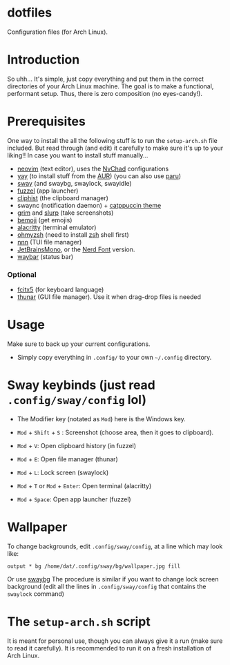 # dotfiles
Configuration files (for Arch Linux).

# Introduction
So uhh... It's simple, just copy everything and put them in the correct directories of your Arch Linux machine.
The goal is to make a functional, performant setup. Thus, there is zero composition (no eyes-candy!).

# Prerequisites
One way to install the all the following stuff is to run the `setup-arch.sh` file included. But read through (and edit) it carefully to make sure it's up to your liking!!
In case you want to install stuff manually...
- [neovim](https://github.com/neovim/neovim) (text editor), uses the [NvChad](https://github.com/NvChad/NvChad) configurations
- [yay](https://github.com/Jguer/yay) (to install stuff from the [AUR](https://aur.archlinux.org/)) (you can also use [paru](https://github.com/Morganamilo/paru))
- [sway](https://github.com/swaywm/sway) (and swaybg, swaylock, swayidle)
- [fuzzel](https://mark.stosberg.com/fuzzel-a-great-dmenu-and-rofi-altenrative-for-wayland/) (app launcher)
- [cliphist](https://github.com/sentriz/cliphist) (the clipboard manager)
- swaync (notification daemon) + [catppuccin theme](https://github.com/catppuccin/swaync)
- [grim](https://github.com/emersion/grim) and [slurp](https://github.com/emersion/slurp) (take screenshots)
- [bemoji](https://github.com/marty-oehme/bemoji) (get emojis)
- [alacritty](https://github.com/alacritty/alacritty) (terminal emulator)
- [ohmyzsh](https://github.com/ohmyzsh/ohmyzsh) (need to install [zsh](https://www.zsh.org/) shell first)
- [nnn](https://github.com/jarun/nnn) (TUI file manager)
- [JetBrainsMono](https://github.com/JetBrains/JetBrainsMono), or the [Nerd Font](https://github.com/ryanoasis/nerd-fonts) version.
- [waybar](https://github.com/Alexays/Waybar) (status bar)
### Optional
- [fcitx5](https://github.com/fcitx/fcitx5) (for keyboard language)
- [thunar](https://github.com/neilbrown/thunar) (GUI file manager). Use it when drag-drop files is needed

# Usage
Make sure to back up your current configurations.
- Simply copy everything in `.config/` to your own `~/.config` directory.

# Sway keybinds (just read `.config/sway/config` lol)
- The Modifier key (notated as `Mod`) here is the Windows key.

- `Mod` + `Shift` + `S` : Screenshot (choose area, then it goes to clipboard).
- `Mod` + `V`: Open clipboard history (in fuzzel)
- `Mod` + `E`: Open file manager (thunar)
- `Mod` + `L`: Lock screen (swaylock)
- `Mod` + `T` or `Mod` + `Enter`: Open terminal (alacritty)
- `Mod` + `Space`: Open app launcher (fuzzel)

# Wallpaper
To change backgrounds, edit `.config/sway/config`, at a line which may look like:
```
output * bg /home/dat/.config/sway/bg/wallpaper.jpg fill
```
Or use [swaybg](https://github.com/swaywm/swaybg)
The procedure is similar if you want to change lock screen background (edit all the lines in `.config/sway/config` that contains the `swaylock` command)

# The `setup-arch.sh` script
It is meant for personal use, though you can always give it a run (make sure to read it carefully). It is recommended to run it on a fresh installation of Arch Linux.
